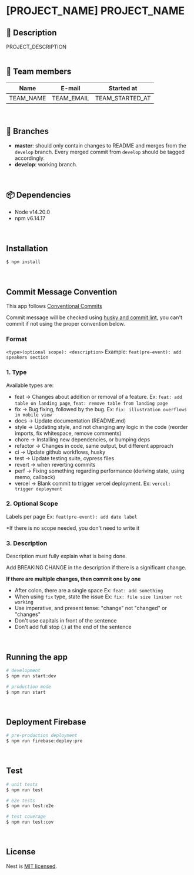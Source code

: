 # [PROJECT_NAME] PROJECT_NAME

## 📝 Description

<div style="text-align: justify">
PROJECT_DESCRIPTION
</div>
<br />

## 👤 Team members

| Name      | E-mail     | Started at      |
| --------- | ---------- | --------------- |
| TEAM_NAME | TEAM_EMAIL | TEAM_STARTED_AT |

<br />

## 🌲 Branches

- **master**: should only contain changes to README and merges from the `develop` branch. Every merged commit from `develop` should be tagged accordingly.
- **develop**: working branch.

<br />

## 📦 Dependencies

- Node v14.20.0
- npm v6.14.17

<br />

## Installation

```bash
$ npm install
```

<br />

## Commit Message Convention

This app follows [Conventional Commits](https://www.conventionalcommits.org/en/v1.0.0/)

Commit message will be checked using [husky and commit lint](https://theodorusclarence.com/library/husky-commitlint-prettier), you can't commit if not using the proper convention below.

### Format

`<type>(optional scope): <description>`
Example: `feat(pre-event): add speakers section`

### 1. Type

Available types are:

- feat → Changes about addition or removal of a feature. Ex: `feat: add table on landing page`, `feat: remove table from landing page`
- fix → Bug fixing, followed by the bug. Ex: `fix: illustration overflows in mobile view`
- docs → Update documentation (README.md)
- style → Updating style, and not changing any logic in the code (reorder imports, fix whitespace, remove comments)
- chore → Installing new dependencies, or bumping deps
- refactor → Changes in code, same output, but different approach
- ci → Update github workflows, husky
- test → Update testing suite, cypress files
- revert → when reverting commits
- perf → Fixing something regarding performance (deriving state, using memo, callback)
- vercel → Blank commit to trigger vercel deployment. Ex: `vercel: trigger deployment`

### 2. Optional Scope

Labels per page Ex: `feat(pre-event): add date label`

\*If there is no scope needed, you don't need to write it

### 3. Description

Description must fully explain what is being done.

Add BREAKING CHANGE in the description if there is a significant change.

**If there are multiple changes, then commit one by one**

- After colon, there are a single space Ex: `feat: add something`
- When using `fix` type, state the issue Ex: `fix: file size limiter not working`
- Use imperative, and present tense: "change" not "changed" or "changes"
- Don't use capitals in front of the sentence
- Don't add full stop (.) at the end of the sentence

<br />

## Running the app

```bash
# development
$ npm run start:dev

# production mode
$ npm run start
```

<br />

## Deployment Firebase

```bash
# pre-production deployment
$ npm run firebase:deploy:pre

```

<br />

## Test

```bash
# unit tests
$ npm run test

# e2e tests
$ npm run test:e2e

# test coverage
$ npm run test:cov
```

<br />

## License

Nest is [MIT licensed](LICENSE).
